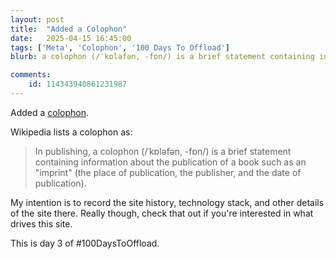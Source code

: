 ```yaml
---
layout: post
title:  "Added a Colophon"
date:   2025-04-15 16:45:00
tags: ['Meta', 'Colophon', '100 Days To Offload']
blurb: a colophon (/ˈkɒləfən, -fɒn/) is a brief statement containing information about the publication

comments:
    id: 114343940861231987
---
```


Added a [colophon].

Wikipedia lists a colophon as:

> In publishing, a colophon (/ˈkɒləfən, -fɒn/) is a brief statement containing information about the publication of a book such as an "imprint" (the place of publication, the publisher, and the date of publication).

My intention is to record the site history, technology stack, and other details of the site there. Really though, check that out if you're interested in what drives this site.

This is day 3 of #100DaysToOffload.

[colophon]: /colophon